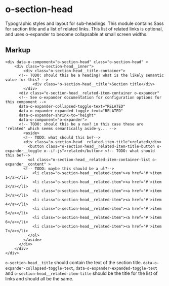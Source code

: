 # o-section-head

Typographic styles and layout for sub-headings. This module contains Sass for section title and a list of related links. This list of related links is optional, and uses o-expander to become collapsable at small screen widths.

## Markup

```
<div data-o-component="o-section-head" class="o-section-head" >
	<div class="o-section-head__inner">
		<div class="o-section-head__title-container">
      <!-- TODO: should this be a heading? what is the likely semantic value for this? -->
			<div class="o-section-head__title">Section title</div>
		</div>
	  <div class="o-section-head__related-item-container o-expander"
      <!-- See o-expander documentation for configuration options for this component -->
      data-o-expander-collapsed-toggle-text="RELATED"
      data-o-expander-expanded-toggle-text="RELATED"
      data-o-expander-shrink-to="height"
      data-o-component="o-expander">
      <!-- TODO: should this be a nav? in this case these are 'related' which seems semantically aside-y... -->
	    <aside>
        <!-- TODO: what should this be?-->
        <div class="o-section-head__related-item-title">related</div>
	      <button class="o-section-head__related-item-title-button o-expander__toggle o--if-js">related</button> <!-- TODO: what should this be?-->
	      <ol class="o-section-head__related-item-container-list o-expander__content" >
        <!-- TODO: maybe this should be a ul?-->
	        <li class="o-section-head__related-item"><a href='#'>item 1</a></li>
	        <li class="o-section-head__related-item"><a href='#'>item 2</a></li>
	        <li class="o-section-head__related-item"><a href='#'>item 3</a></li>
	        <li class="o-section-head__related-item"><a href='#'>item 4</a></li>
	        <li class="o-section-head__related-item"><a href='#'>item 5</a></li>
	        <li class="o-section-head__related-item"><a href='#'>item 6</a></li>
	        <li class="o-section-head__related-item"><a href='#'>item 7</a></li>
	      </ol>
	    </aside>
	  </div>
	</div>
</div>
```

`o-section-head__title` should contain the text of the section title.
`data-o-expander-collapsed-toggle-text`, `data-o-expander-expanded-toggle-text` and `o-section-head__related-item-title` should be the title for the list of links and should all be the same.
